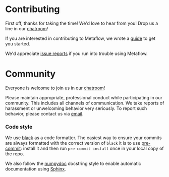 # Contributing

First off, thanks for taking the time! We'd love to hear from you! Drop us a line in our [chatroom](http://chat.metaflow.org)!

If you are interested in contributing to Metaflow, we wrote a [guide](https://docs.metaflow.org/introduction/contributing-to-metaflow#contributing-code-and-issues)
to get you started. 

We'd appreciate [issue reports](https://github.com/Netflix/metaflow/issues) if you run into trouble using Metaflow.

# Community

Everyone is welcome to join us in our [chatroom](http://chat.metaflow.org)!

Please maintain appropriate, professional conduct while participating in our community. This includes all channels of
communication. We take reports of harassment or unwelcoming behavior very seriously. To report such behavior, please 
contact us via [email](mailto:help@metaflow.org). 

### Code style

We use [black](https://black.readthedocs.io/en/stable/) as a code formatter. The easiest way to ensure your commits are always formatted with the correct version of `black` it is to use [pre-commit](https://pre-commit.com/): install it and then run `pre-commit install` once in your local copy of the repo.

We also follow the [numpydoc](https://numpydoc.readthedocs.io/en/latest/format.html) docstring style to enable automatic documentation using [Sphinx](https://www.sphinx-doc.org/en/master/).
